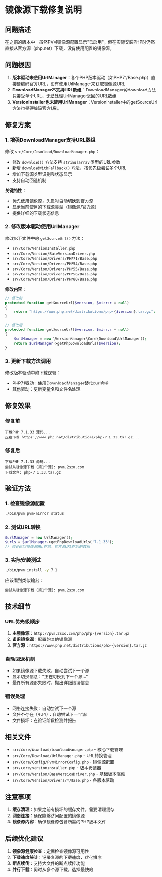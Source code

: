 # 镜像源下载修复说明

## 问题描述

在之前的版本中，虽然PVM镜像源配置显示"已启用"，但在实际安装PHP时仍然直接从官方源（php.net）下载，没有使用配置的镜像源。

## 问题根因

1. **版本驱动未使用UrlManager**：各个PHP版本驱动（如PHP71/Base.php）直接硬编码官方URL，没有使用UrlManager来获取镜像源URL
2. **DownloadManager不支持URL数组**：DownloadManager的download方法只接受单个URL，无法处理UrlManager返回的URL数组
3. **VersionInstaller也未使用UrlManager**：VersionInstaller中的getSourceUrl方法也是硬编码官方URL

## 修复方案

### 1. 增强DownloadManager支持URL数组

修改 `src/Core/Download/DownloadManager.php`：

- 修改 `download()` 方法支持 `string|array` 类型的URL参数
- 新增 `downloadWithFallback()` 方法，按优先级尝试多个URL
- 增加下载源类型识别和状态显示
- 支持自动回退机制

**关键特性**：
- 优先使用镜像源，失败时自动切换到官方源
- 显示当前使用的下载源类型（镜像源/官方源）
- 提供详细的下载状态信息

### 2. 修改版本驱动使用UrlManager

修改以下文件中的 `getSourceUrl()` 方法：

- `src/Core/VersionInstaller.php`
- `src/Core/Version/BaseVersionDriver.php`
- `src/Core/Version/Drivers/PHP71/Base.php`
- `src/Core/Version/Drivers/PHP54/Base.php`
- `src/Core/Version/Drivers/PHP55/Base.php`
- `src/Core/Version/Drivers/PHP56/Base.php`
- `src/Core/Version/Drivers/PHP80/Base.php`

**修改内容**：
```php
// 修改前
protected function getSourceUrl($version, $mirror = null)
{
    return "https://www.php.net/distributions/php-{$version}.tar.gz";
}

// 修改后
protected function getSourceUrl($version, $mirror = null)
{
    $urlManager = new \VersionManager\Core\Download\UrlManager();
    return $urlManager->getPhpDownloadUrls($version);
}
```

### 3. 更新下载方法调用

修改版本驱动中的下载逻辑：

- PHP71驱动：使用DownloadManager替代curl命令
- 其他驱动：更新变量名和文件名处理

## 修复效果

### 修复前
```
下载PHP 7.1.33 源码...
正在下载 https://www.php.net/distributions/php-7.1.33.tar.gz...
```

### 修复后
```
下载PHP 7.1.33 源码...
尝试从镜像源下载 (第1个源): pvm.2sxo.com
下载文件: php-7.1.33.tar.gz
```

## 验证方法

### 1. 检查镜像源配置
```bash
./bin/pvm pvm-mirror status
```

### 2. 测试URL转换
```php
$urlManager = new UrlManager();
$urls = $urlManager->getPhpDownloadUrls('7.1.33');
// 应该返回镜像源URL在前，官方源URL在后的数组
```

### 3. 实际安装测试
```bash
./bin/pvm install -y 7.1
```

应该看到类似输出：
```
尝试从镜像源下载 (第1个源): pvm.2sxo.com
```

## 技术细节

### URL优先级顺序

1. **主镜像源**：`http://pvm.2sxo.com/php/php-{version}.tar.gz`
2. **备用镜像源**：配置的其他镜像源
3. **官方源**：`https://www.php.net/distributions/php-{version}.tar.gz`

### 自动回退机制

- 如果镜像源下载失败，自动尝试下一个源
- 显示切换信息："正在切换到下一个源..."
- 最终所有源都失败时，抛出详细错误信息

### 错误处理

- 网络连接失败：自动尝试下一个源
- 文件不存在（404）：自动尝试下一个源
- 文件损坏：在验证阶段检测并报告

## 相关文件

- `src/Core/Download/DownloadManager.php` - 核心下载管理
- `src/Core/Download/UrlManager.php` - URL转换管理
- `src/Core/Config/PvmMirrorConfig.php` - 镜像源配置
- `src/Core/VersionInstaller.php` - 版本安装器
- `src/Core/Version/BaseVersionDriver.php` - 基础版本驱动
- `src/Core/Version/Drivers/*/Base.php` - 各版本驱动

## 注意事项

1. **缓存清理**：如果之前有损坏的缓存文件，需要清理缓存
2. **网络连接**：确保能够访问配置的镜像源
3. **镜像源内容**：确保镜像源包含所需的PHP版本文件

## 后续优化建议

1. **镜像源健康检查**：定期检查镜像源可用性
2. **下载速度统计**：记录各源的下载速度，优化排序
3. **断点续传**：支持大文件的断点续传功能
4. **并行下载**：同时从多个源下载，选择最快的
